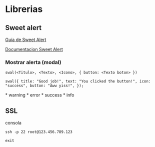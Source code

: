# Librerias

## Sweet alert

[Guía de Sweet Alert](https://sweetalert.js.org/guides/)

[Documentacion Sweet Alert](https://sweetalert.js.org/docs/)

### Mostrar alerta (modal)

`swal(<Titulo>, <Texto>, <Icono>, { button: <Texto boton> })`

`swal({
  title: "Good job!",
  text: "You clicked the button!",
  icon: "success",
  button: "Aww yiss!",
});`

__<Icono>__
	* warning
	* error
	* success
	* info


## SSL

consola

`ssh -p 22 root@123.456.789.123`

`exit`